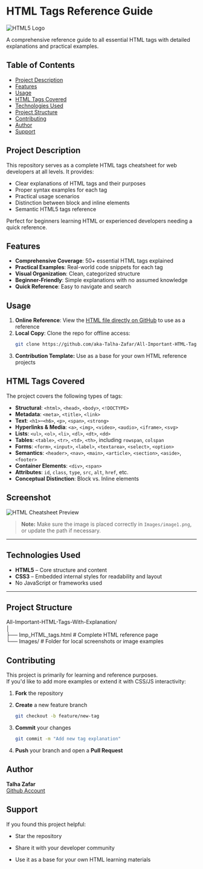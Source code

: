 # HTML Tags Reference Guide

![HTML5 Logo](https://img.shields.io/badge/HTML5-E34F26?style=for-the-badge&logo=html5&logoColor=white)

A comprehensive reference guide to all essential HTML tags with detailed explanations and practical examples.

## Table of Contents
- [Project Description](#project-description)
- [Features](#features)
- [Usage](#usage)
- [HTML Tags Covered](#html-tags-covered)
- [Technologies Used](#technologies-used)
- [Project Structure](#project-structure)
- [Contributing](#contributing)
- [Author](#author)
- [Support](#Support)

## Project Description
This repository serves as a complete HTML tags cheatsheet for web developers at all levels. It provides:
- Clear explanations of HTML tags and their purposes
- Proper syntax examples for each tag
- Practical usage scenarios
- Distinction between block and inline elements
- Semantic HTML5 tags reference

Perfect for beginners learning HTML or experienced developers needing a quick reference.

## Features
- **Comprehensive Coverage**: 50+ essential HTML tags explained
- **Practical Examples**: Real-world code snippets for each tag
- **Visual Organization**: Clean, categorized structure
- **Beginner-Friendly**: Simple explanations with no assumed knowledge
- **Quick Reference**: Easy to navigate and search

## Usage
1. **Online Reference**: View the [HTML file directly on GitHub](https://github.com/aka-Talha-Zafar/All-Important-HTML-Tags-With-Explanation/blob/main/Imp_HTML_tags.html) to use as a reference
2. **Local Copy**: Clone the repo for offline access:
   ```bash
   git clone https://github.com/aka-Talha-Zafar/All-Important-HTML-Tags-With-Explanation.git
3. **Contribution Template:** Use as a base for your own HTML reference projects

## HTML Tags Covered

The project covers the following types of tags:

- **Structural**: `<html>`, `<head>`, `<body>`, `<!DOCTYPE>`
- **Metadata**: `<meta>`, `<title>`, `<link>`
- **Text**: `<h1>`–`<h6>`, `<p>`, `<span>`, `<strong>`
- **Hyperlinks & Media**: `<a>`, `<img>`, `<video>`, `<audio>`, `<iframe>`, `<svg>`
- **Lists**: `<ul>`, `<ol>`, `<li>`, `<dl>`, `<dt>`, `<dd>`
- **Tables**: `<table>`, `<tr>`, `<td>`, `<th>`, including `rowspan`, `colspan`
- **Forms**: `<form>`, `<input>`, `<label>`, `<textarea>`, `<select>`, `<option>`
- **Semantics**: `<header>`, `<nav>`, `<main>`, `<article>`, `<section>`, `<aside>`, `<footer>`
- **Container Elements**: `<div>`, `<span>`
- **Attributes**: `id`, `class`, `type`, `src`, `alt`, `href`, etc.
- **Conceptual Distinction**: Block vs. Inline elements

## Screenshot

![HTML Cheatsheet Preview](Images/image1.png)

> **Note:** Make sure the image is placed correctly in `Images/image1.png`, or update the path if necessary.

---

## Technologies Used

- **HTML5** – Core structure and content
- **CSS3** – Embedded internal styles for readability and layout
- No JavaScript or frameworks used

---

## Project Structure

All-Important-HTML-Tags-With-Explanation/
<br>
│
<br>
├── Imp_HTML_tags.html # Complete HTML reference page
<br>
└── Images/ # Folder for local screenshots or image examples

## Contributing

This project is primarily for learning and reference purposes.  
If you'd like to add more examples or extend it with CSS/JS interactivity:

1. **Fork** the repository 

2. **Create** a new feature branch  
   ```bash
   git checkout -b feature/new-tag
3. **Commit** your changes
   ```bash
   git commit -m "Add new tag explanation"
4. **Push** your branch and open a **Pull Request**

## Author

**Talha Zafar**<br>
[Github Account](https://github.com/aka-Talha-Zafar)

## Support

If you found this project helpful:

- Star the repository

- Share it with your developer community

- Use it as a base for your own HTML learning materials
